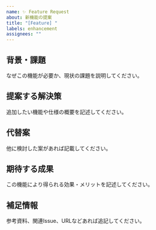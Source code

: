 ```yaml
---
name: ✨ Feature Request
about: 新機能の提案
title: "[Feature] "
labels: enhancement
assignees: ""
---
```


## 背景・課題
なぜこの機能が必要か、現状の課題を説明してください。

## 提案する解決策
追加したい機能や仕様の概要を記述してください。

## 代替案
他に検討した案があれば記載してください。

## 期待する成果
この機能により得られる効果・メリットを記述してください。

## 補足情報
参考資料、関連Issue、URLなどあれば追記してください。
